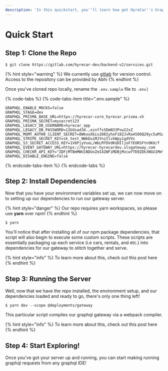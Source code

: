 ```yaml
---
description: 'In this quickstart, you''ll learn how get HyreCar''s GraphQL API up & running'
---
```


# Quick Start

## Step 1: Clone the Repo

```
$ git clone https://gitlab.com/hyrecar-dev/backend-v2/services.git
```

{% hint style="warning" %}
We currently use [gitlab](https://gitlab.com) for version control. Access to the repository can be provided by Abhi
{% endhint %}

Once you've cloned repo locally, rename the `.env.sample` file to `.env]`

{% code-tabs %}
{% code-tabs-item title=".env.sample" %}
```
GRAPHQL_ENABLE_MOCKS=false
GRAPHQL_STAGE=dev
GRAPHQL_PRISMA_BASE_URL=https://hyrecar-core_hyrecar.prisma.sh
GRAPHQL_PRISMA_SECRET=mysecret123
GRAPHQL_LEGACY_DB_USERNAME=hyrecar_app
GRAPHQL_LEGACY_DB_PASSWORD=12Udsad34.,oinffsSDmN33Psw12xZ
GRAPHQL_MGMT_AUTH0_CLIENT_SECRET=8WkouXbis288IyhoF18ZJvRa4S9OQ29yc5uM1wf9NEI_eok3kYaOnB3nOTdaX2Ki
GRAPHQL_STRIPE_SECRET_KEY=sk_test_NWkDuiMJYnzIlckWpy1gdVVs
GRAPHQL_S3_SECRET_ACCESS_KEY=1V6PjyVseL/WbLMfDVdKUDIljoF7EORSFYn9KH/f
GRAPHQL_EVENT_GATEWAY_URL=https://hyrecar-hyrecardev.slsgateway.com
GRAPHQL_CHECKR_API_KEY="ZDFjMTBmMWU1NDUxZmI4ZWFiMDBjMzcwYTE0ZDk3NGU1MmYyZTJjYTo="
GRAPHQL_DISABLE_ENGINE=false
```
{% endcode-tabs-item %}
{% endcode-tabs %}

## Step 2: Install Dependencies

Now that you have your environment variables set up, we can now move on to setting up our dependencies to run our gateway server.

{% hint style="danger" %}
Our repo requires yarn workspaces, so please use **yarn** over npm!
{% endhint %}

```text
$ yarn
```

You'll notice that after installing all of our npm package dependencies, that script will also begin to execute some custom scripts. These scripts are essentially packaging up each service \(i.e cars, rentals, and etc.\) into dependencies for our gateway to stitch together and serve. 

{% hint style="info" %}
To learn more about this, check out this post here
{% endhint %}

## Step 3: Running the Server

Well, now that we have the repo installed, the environment setup, and our dependencies loaded and ready to go, there's only one thing left!

```text
$ yarn dev --scope @deployments/gateway
```

This particular script compiles our graphql gateway via a webpack compiler.

{% hint style="info" %}
To learn more about this, check out this post here
{% endhint %}

## Step 4: Start Exploring!

Once you've got your server up and running, you can start making running graphql requests from any graphql IDE!




